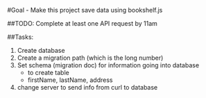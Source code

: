 #Goal - Make this project save data using bookshelf.js

##TODO: Complete at least one API request by 11am

##Tasks:
1. Create database
1. Create a migration path (which is the long number)
1. Set schema (migration doc) for information going into database
    * to create table
    * firstName, lastName, address
1. change server to send info from curl to database
